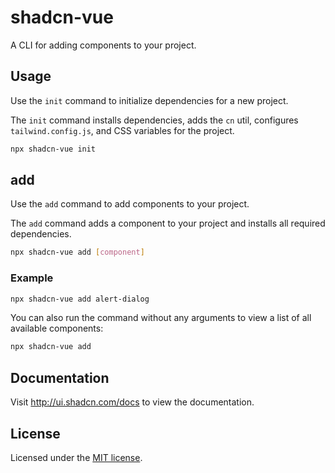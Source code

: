 # shadcn-vue

A CLI for adding components to your project.

## Usage

Use the `init` command to initialize dependencies for a new project.

The `init` command installs dependencies, adds the `cn` util, configures `tailwind.config.js`, and CSS variables for the project.

```bash
npx shadcn-vue init
```

## add

Use the `add` command to add components to your project.

The `add` command adds a component to your project and installs all required dependencies.

```bash
npx shadcn-vue add [component]
```

### Example

```bash
npx shadcn-vue add alert-dialog
```

You can also run the command without any arguments to view a list of all available components:

```bash
npx shadcn-vue add
```

## Documentation

Visit http://ui.shadcn.com/docs to view the documentation.

## License

Licensed under the [MIT license](https://github.com/shadcn/ui/blob/main/LICENSE.md).